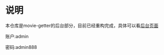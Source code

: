# 说明

本仓库是movie-getter的后台部分，目前已经重构完成，具体可以看[后台页面](http://movie.demo.nvimer.org/admin)

账户:admin

密码:admin888
